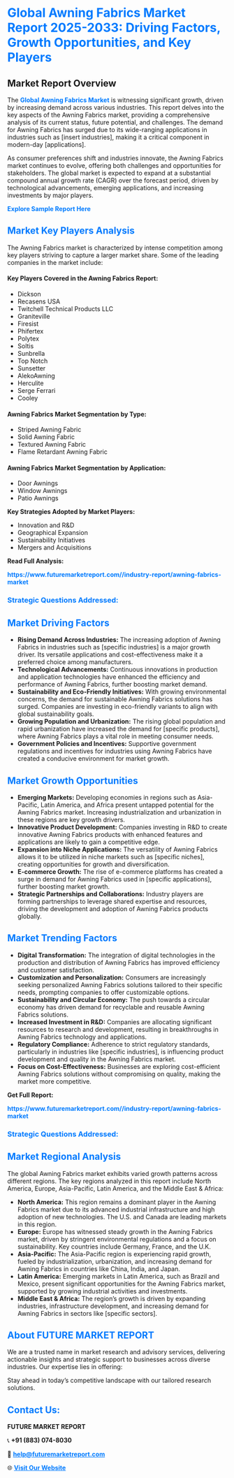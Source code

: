 <h1 style="color: #007BFF;">Global Awning Fabrics Market Report 2025-2033: Driving Factors, Growth Opportunities, and Key Players</h1>

<section id="overview">
<h2>Market Report Overview</h2>
<p>The <a href="https://www.futuremarketreport.com//industry-report/awning-fabrics-market" style="color: #007BFF; text-decoration: none;"><strong>Global Awning Fabrics Market</strong></a> is witnessing significant growth, driven by increasing demand across various industries. This report delves into the key aspects of the Awning Fabrics market, providing a comprehensive analysis of its current status, future potential, and challenges. The demand for Awning Fabrics has surged due to its wide-ranging applications in industries such as [insert industries], making it a critical component in modern-day [applications].</p>
<p>As consumer preferences shift and industries innovate, the Awning Fabrics market continues to evolve, offering both challenges and opportunities for stakeholders. The global market is expected to expand at a substantial compound annual growth rate (CAGR) over the forecast period, driven by technological advancements, emerging applications, and increasing investments by major players.</p>
</section>

<section id="overview">
<p><a href="https://www.futuremarketreport.com//request-sample/reportId=87333" style="color: #007BFF; text-decoration: none;"><strong>Explore Sample Report Here</strong></a></p>
</section>

<section id="key-players">
<h2 style="color: #007BFF;">Market Key Players Analysis</h2>
<p>The Awning Fabrics market is characterized by intense competition among key players striving to capture a larger market share. Some of the leading companies in the market include:</p>
<h4>Key Players Covered in the Awning Fabrics Report:</h4>
<ul><li>Dickson</li><li>Recasens USA</li><li>Twitchell Technical Products LLC</li><li>Graniteville</li><li>Firesist</li><li>Phifertex</li><li>Polytex</li><li>Soltis</li><li>Sunbrella</li><li>Top Notch</li><li>Sunsetter</li><li>AlekoAwning</li><li>Herculite</li><li>Serge Ferrari</li><li>Cooley</li></ul>
<h4>Awning Fabrics Market Segmentation by Type:</h4>
<ul><li>Striped Awning Fabric</li><li>Solid Awning Fabric</li><li>Textured Awning Fabric</li><li>Flame Retardant Awning Fabric</li></ul>

<h4>Awning Fabrics Market Segmentation by Application:</h4>
<ul><li>Door Awnings</li><li>Window Awnings</li><li>Patio Awnings</li></ul>
<p><strong>Key Strategies Adopted by Market Players:</strong></p>
<ul>
<li>Innovation and R&D</li>
<li>Geographical Expansion</li>
<li>Sustainability Initiatives</li>
<li>Mergers and Acquisitions</li>
</ul>
</section>

<section>
<p><strong>Read Full Analysis: </strong></p><a href="https://www.futuremarketreport.com//industry-report/awning-fabrics-market" style="color: #007BFF; text-decoration: none;"><strong>https://www.futuremarketreport.com//industry-report/awning-fabrics-market</strong></a>
<h3 style="color: #007BFF;">Strategic Questions Addressed:</h3>
</section>

<section id="driving-factors">
<h2 style="color: #007BFF;">Market Driving Factors</h2>
<ul>
<li><strong>Rising Demand Across Industries:</strong> The increasing adoption of Awning Fabrics in industries such as [specific industries] is a major growth driver. Its versatile applications and cost-effectiveness make it a preferred choice among manufacturers.</li>
<li><strong>Technological Advancements:</strong> Continuous innovations in production and application technologies have enhanced the efficiency and performance of Awning Fabrics, further boosting market demand.</li>
<li><strong>Sustainability and Eco-Friendly Initiatives:</strong> With growing environmental concerns, the demand for sustainable Awning Fabrics solutions has surged. Companies are investing in eco-friendly variants to align with global sustainability goals.</li>
<li><strong>Growing Population and Urbanization:</strong> The rising global population and rapid urbanization have increased the demand for [specific products], where Awning Fabrics plays a vital role in meeting consumer needs.</li>
<li><strong>Government Policies and Incentives:</strong> Supportive government regulations and incentives for industries using Awning Fabrics have created a conducive environment for market growth.</li>
</ul>
</section>

<section id="growth-opportunities">
<h2 style="color: #007BFF;">Market Growth Opportunities</h2>
<ul>
<li><strong>Emerging Markets:</strong> Developing economies in regions such as Asia-Pacific, Latin America, and Africa present untapped potential for the Awning Fabrics market. Increasing industrialization and urbanization in these regions are key growth drivers.</li>
<li><strong>Innovative Product Development:</strong> Companies investing in R&D to create innovative Awning Fabrics products with enhanced features and applications are likely to gain a competitive edge.</li>
<li><strong>Expansion into Niche Applications:</strong> The versatility of Awning Fabrics allows it to be utilized in niche markets such as [specific niches], creating opportunities for growth and diversification.</li>
<li><strong>E-commerce Growth:</strong> The rise of e-commerce platforms has created a surge in demand for Awning Fabrics used in [specific applications], further boosting market growth.</li>
<li><strong>Strategic Partnerships and Collaborations:</strong> Industry players are forming partnerships to leverage shared expertise and resources, driving the development and adoption of Awning Fabrics products globally.</li>
</ul>
</section>

<section id="trending-factors">
<h2 style="color: #007BFF;">Market Trending Factors</h2>
<ul>
<li><strong>Digital Transformation:</strong> The integration of digital technologies in the production and distribution of Awning Fabrics has improved efficiency and customer satisfaction.</li>
<li><strong>Customization and Personalization:</strong> Consumers are increasingly seeking personalized Awning Fabrics solutions tailored to their specific needs, prompting companies to offer customizable options.</li>
<li><strong>Sustainability and Circular Economy:</strong> The push towards a circular economy has driven demand for recyclable and reusable Awning Fabrics solutions.</li>
<li><strong>Increased Investment in R&D:</strong> Companies are allocating significant resources to research and development, resulting in breakthroughs in Awning Fabrics technology and applications.</li>
<li><strong>Regulatory Compliance:</strong> Adherence to strict regulatory standards, particularly in industries like [specific industries], is influencing product development and quality in the Awning Fabrics market.</li>
<li><strong>Focus on Cost-Effectiveness:</strong> Businesses are exploring cost-efficient Awning Fabrics solutions without compromising on quality, making the market more competitive.</li>
</ul>
</section>

<section>
<p><strong>Get Full Report: </strong></p><a href="https://www.futuremarketreport.com//industry-report/awning-fabrics-market" style="color: #007BFF; text-decoration: none;"><strong>https://www.futuremarketreport.com//industry-report/awning-fabrics-market</strong></a>
<h3 style="color: #007BFF;">Strategic Questions Addressed:</h3>
</section>


<section id="regional-analysis">
<h2 style="color: #007BFF;">Market Regional Analysis</h2>
<p>The global Awning Fabrics market exhibits varied growth patterns across different regions. The key regions analyzed in this report include North America, Europe, Asia-Pacific, Latin America, and the Middle East & Africa:</p>
<ul>
<li><strong>North America:</strong> This region remains a dominant player in the Awning Fabrics market due to its advanced industrial infrastructure and high adoption of new technologies. The U.S. and Canada are leading markets in this region.</li>
<li><strong>Europe:</strong> Europe has witnessed steady growth in the Awning Fabrics market, driven by stringent environmental regulations and a focus on sustainability. Key countries include Germany, France, and the U.K.</li>
<li><strong>Asia-Pacific:</strong> The Asia-Pacific region is experiencing rapid growth, fueled by industrialization, urbanization, and increasing demand for Awning Fabrics in countries like China, India, and Japan.</li>
<li><strong>Latin America:</strong> Emerging markets in Latin America, such as Brazil and Mexico, present significant opportunities for the Awning Fabrics market, supported by growing industrial activities and investments.</li>
<li><strong>Middle East & Africa:</strong> The region’s growth is driven by expanding industries, infrastructure development, and increasing demand for Awning Fabrics in sectors like [specific sectors].</li>
</ul>
</section>

<footer>
<h2 style="color: #007BFF;">About FUTURE MARKET REPORT</h2>
<p>We are a trusted name in market research and advisory services, delivering actionable insights and strategic support to businesses across diverse industries. Our expertise lies in offering:</p>

<p>Stay ahead in today’s competitive landscape with our tailored research solutions.</p>

<h2 style="color: #007BFF;">Contact Us:</h2>
<p><strong>FUTURE MARKET REPORT</strong></p>
<p>📞 <strong>+91 (883) 074-8030</strong></p>
<p>📧 <strong><a href="mailto:help@futuremarketreport.com" style="color: #007BFF;">help@futuremarketreport.com</a></strong></p>
<p>🌐 <strong><a href="https://www.futuremarketreport.com/" style="color: #007BFF;">Visit Our Website</a></strong></p>
</footer>